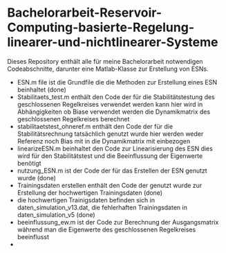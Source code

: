 # Bachelorarbeit-Reservoir-Computing-basierte-Regelung-linearer-und-nichtlinearer-Systeme
Dieses Repository enthält alle für meine Bachelorarbeit notwendigen Codeabschnitte, darunter eine Matlab-Klasse zur Erstellung von ESNs.


- ESN.m file ist die Grundfile die die Methoden zur Erstellung eines ESN beinhaltet (done)
- Stabilitaets_test.m enthält den Code der für die Stabilitätstestung des geschlossenen Regelkreises verwendet werden kann hier wird in Abhängigkeiten ob Biase verwendet werden die Dynamikmatrix des geschlossenen Regelkreises berechnet
- stabilitaetstest_ohneref.m enthält den Code der für die Stabilitätsrechnung tatsächlich genutzt wurde hier werden weder Referenz noch Bias mit in die Dynamikmatrix mit einbezogen
- linearizeESN.m beinhaltet den Code zur Linearisierung des ESN dies wird für den Stabilitätstest und die Beeinflussung der Eigenwerte benötigt
- nutzung_ESN.m ist der Code der für das Erstellen der ESN genutzt wurde (done)
- Trainingsdaten erstellen enthält den Code der genutzt wurde zur Erstellung der hochwertigen Trainingsdaten (done)
- die hochwertigen Trainigsdaten befinden sich in daten_simulation_v13.dat, die fehlerhaften Trainingsdaten in daten_simulation_v5 (done)
- beeinflussung_ew.m ist der Code zur Berechnung der Ausgangsmatrix während man die Eigenwerte des geschlossenen Regelkreises beeinflusst
- 

